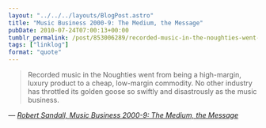 ```yaml
---
layout: "../../../layouts/BlogPost.astro"
title: "Music Business 2000-9: The Medium, the Message"
pubDate: 2010-07-24T07:00:13+00:00
tumblr_permalink: /post/853006289/recorded-music-in-the-noughties-went-from-being-a
tags: ["linklog"]
format: "quote"
---
```


> Recorded music in the Noughties went from being a high-margin, luxury product to a cheap, low-margin commodity. No other industry has throttled its golden goose so swiftly and disastrously as the music business.

— <cite>[Robert Sandall, _Music Business 2000-9: The Medium, the Message_](https://theartsdesk.com/new-music/music-business-2000-9-medium-message)</cite>
